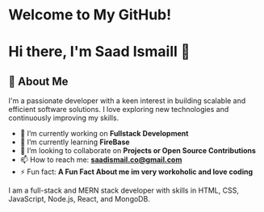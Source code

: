 # Welcome to My GitHub!

# Hi there, I'm Saad Ismaill 👋

## 🚀 About Me

I'm a passionate developer with a keen interest in building scalable and efficient software solutions. I love exploring new technologies and continuously improving my skills.

- 🔭 I’m currently working on **Fullstack Development**
- 🌱 I’m currently learning **FireBase**
- 👯 I’m looking to collaborate on **Projects or Open Source Contributions**
- 📫 How to reach me: **saadismail.co@gmail.com**
- ⚡ Fun fact: **A Fun Fact About me im very workoholic and love coding**

I am a full-stack and MERN stack developer with skills in HTML, CSS, JavaScript, Node.js, React, and MongoDB.








